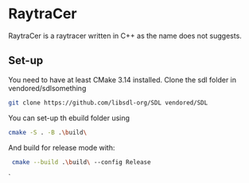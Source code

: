 # RaytraCer

RaytraCer is a raytracer written in C++ as the name does not suggests.

## Set-up 
 
 You need to have at least CMake 3.14 installed. Clone the sdl folder in vendored/sdlsomething
 ```bash
 git clone https://github.com/libsdl-org/SDL vendored/SDL
 ```
 You can set-up th ebuild folder using
 ```bash
 cmake -S . -B .\build\
 ```

 And build for release mode with:

```bash
 cmake --build .\build\ --config Release
```
 `